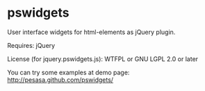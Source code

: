 pswidgets
===========

User interface widgets for html-elements as jQuery plugin.

Requires: jQuery

License (for jquery.pswidgets.js): WTFPL or GNU LGPL 2.0 or later

You can try some examples at demo page: http://pesasa.github.com/pswidgets/